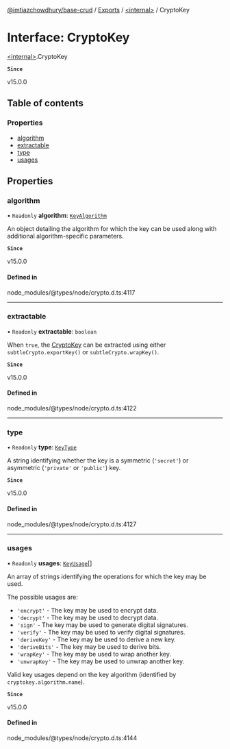 [@imtiazchowdhury/base-crud](../README.md) / [Exports](../modules.md) / [\<internal\>](../modules/internal_.md) / CryptoKey

# Interface: CryptoKey

[\<internal\>](../modules/internal_.md).CryptoKey

**`Since`**

v15.0.0

## Table of contents

### Properties

- [algorithm](internal_.CryptoKey.md#algorithm)
- [extractable](internal_.CryptoKey.md#extractable)
- [type](internal_.CryptoKey.md#type)
- [usages](internal_.CryptoKey.md#usages)

## Properties

### algorithm

• `Readonly` **algorithm**: [`KeyAlgorithm`](internal_.KeyAlgorithm.md)

An object detailing the algorithm for which the key can be used along with additional algorithm-specific parameters.

**`Since`**

v15.0.0

#### Defined in

node_modules/@types/node/crypto.d.ts:4117

___

### extractable

• `Readonly` **extractable**: `boolean`

When `true`, the [CryptoKey](internal_.CryptoKey.md) can be extracted using either `subtleCrypto.exportKey()` or `subtleCrypto.wrapKey()`.

**`Since`**

v15.0.0

#### Defined in

node_modules/@types/node/crypto.d.ts:4122

___

### type

• `Readonly` **type**: [`KeyType`](../modules/internal_.md#keytype-1)

A string identifying whether the key is a symmetric (`'secret'`) or asymmetric (`'private'` or `'public'`) key.

**`Since`**

v15.0.0

#### Defined in

node_modules/@types/node/crypto.d.ts:4127

___

### usages

• `Readonly` **usages**: [`KeyUsage`](../modules/internal_.md#keyusage)[]

An array of strings identifying the operations for which the key may be used.

The possible usages are:
- `'encrypt'` - The key may be used to encrypt data.
- `'decrypt'` - The key may be used to decrypt data.
- `'sign'` - The key may be used to generate digital signatures.
- `'verify'` - The key may be used to verify digital signatures.
- `'deriveKey'` - The key may be used to derive a new key.
- `'deriveBits'` - The key may be used to derive bits.
- `'wrapKey'` - The key may be used to wrap another key.
- `'unwrapKey'` - The key may be used to unwrap another key.

Valid key usages depend on the key algorithm (identified by `cryptokey.algorithm.name`).

**`Since`**

v15.0.0

#### Defined in

node_modules/@types/node/crypto.d.ts:4144
